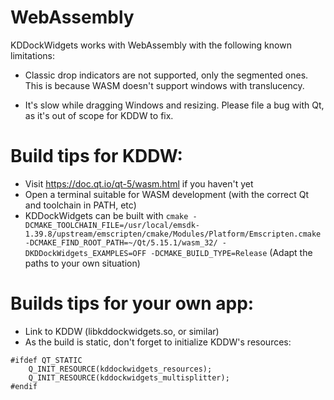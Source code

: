 WebAssembly
===========

KDDockWidgets works with WebAssembly with the following known limitations:

- Classic drop indicators are not supported, only the segmented ones. This is because
WASM doesn't support windows with translucency.

- It's slow while dragging Windows and resizing.
Please file a bug with Qt, as it's out of scope for KDDW to fix.


Build tips for KDDW:
====================

- Visit https://doc.qt.io/qt-5/wasm.html if you haven't yet
- Open a terminal suitable for WASM development (with the correct Qt and toolchain in PATH, etc)
- KDDockWidgets can be built with `cmake -DCMAKE_TOOLCHAIN_FILE=/usr/local/emsdk-1.39.8/upstream/emscripten/cmake/Modules/Platform/Emscripten.cmake -DCMAKE_FIND_ROOT_PATH=~/Qt/5.15.1/wasm_32/ -DKDDockWidgets_EXAMPLES=OFF -DCMAKE_BUILD_TYPE=Release`
  (Adapt the paths to your own situation)

Builds tips for your own app:
=============================
- Link to KDDW (libkddockwidgets.so, or similar)
- As the build is static, don't forget to initialize KDDW's resources:
```
#ifdef QT_STATIC
    Q_INIT_RESOURCE(kddockwidgets_resources);
    Q_INIT_RESOURCE(kddockwidgets_multisplitter);
#endif
```
